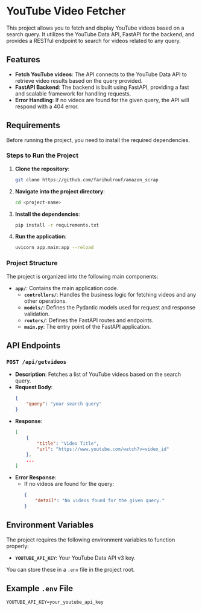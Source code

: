 # YouTube Video Fetcher

This project allows you to fetch and display YouTube videos based on a search query. It utilizes the YouTube Data API, FastAPI for the backend, and provides a RESTful endpoint to search for videos related to any query.

## Features

- **Fetch YouTube videos**: The API connects to the YouTube Data API to retrieve video results based on the query provided.
- **FastAPI Backend**: The backend is built using FastAPI, providing a fast and scalable framework for handling requests.
- **Error Handling**: If no videos are found for the given query, the API will respond with a 404 error.

## Requirements

Before running the project, you need to install the required dependencies.

### Steps to Run the Project

1. **Clone the repository**:
    ```bash
    git clone https://github.com/farihulrouf/amazon_scrap
    ```

2. **Navigate into the project directory**:
    ```bash
    cd <project-name>
    ```

3. **Install the dependencies**:
    ```bash
    pip install -r requirements.txt
    ```

4. **Run the application**:
    ```bash
    uvicorn app.main:app --reload
    ```

### Project Structure

The project is organized into the following main components:

- **`app/`**: Contains the main application code.
  - **`controllers/`**: Handles the business logic for fetching videos and any other operations.
  - **`models/`**: Defines the Pydantic models used for request and response validation.
  - **`routers/`**: Defines the FastAPI routes and endpoints.
  - **`main.py`**: The entry point of the FastAPI application.

## API Endpoints

### `POST /api/getvideos`
- **Description**: Fetches a list of YouTube videos based on the search query.
- **Request Body**:
    ```json
    {
        "query": "your search query"
    }
    ```
- **Response**:
    ```json
    [
        {
            "title": "Video Title",
            "url": "https://www.youtube.com/watch?v=video_id"
        },
        ...
    ]
    ```
- **Error Response**:
    - If no videos are found for the query:
      ```json
      {
          "detail": "No videos found for the given query."
      }
      ```

## Environment Variables

The project requires the following environment variables to function properly:

- **`YOUTUBE_API_KEY`**: Your YouTube Data API v3 key.

You can store these in a `.env` file in the project root.

## Example `.env` File

```env
YOUTUBE_API_KEY=your_youtube_api_key
